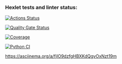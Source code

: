 ### Hexlet tests and linter status:
[![Actions Status](https://github.com/tizele/python-project-50/actions/workflows/hexlet-check.yml/badge.svg)](https://github.com/tizele/python-project-50/actions)

[![Quality Gate Status](https://sonarcloud.io/api/project_badges/measure?project=tizele_python-project-50&metric=alert_status)](https://sonarcloud.io/summary/new_code?id=tizele_python-project-50)

[![Coverage](https://sonarcloud.io/api/project_badges/measure?project=tizele_python-project-50&metric=coverage)](https://sonarcloud.io/summary/new_code?id=tizele_python-project-50)

[![Python CI](https://github.com/tizele/python-project-50/actions/workflows/test_ci.yaml/badge.svg)](https://github.com/tizele/python-project-50/actions/workflows/test_ci.yaml)


https://asciinema.org/a/fjIO9dzfgHBXKdQgvOxNzt19m


